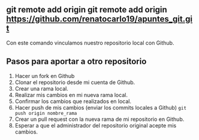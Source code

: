 ## git remote add origin git remote add origin https://github.com/renatocarlo19/apuntes_git.git

Con este comando vinculamos nuestro repositorio local con Github.

## Pasos para aportar a otro repositorio

1. Hacer un fork en Github
2. Clonar el repositorio desde mi cuenta de Github.
3. Crear una rama local.
4. Realizar mis cambios en mi nueva rama local.
5. Confirmar los cambios que realizados en local.
6. Hacer push de mis cambios (enviar los commits locales a Github) `git push origin nombre_rama`
7. Crear un pull request con la nueva rama de mi repositorio en Github.
8. Esperar a que el administrador del repositorio original acepte mis cambios.
